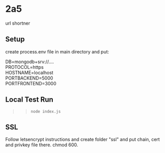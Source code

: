 # 2a5
url shortner

## Setup

create process.env file in main directory and put:

DB=mongodb+srv://....  
PROTOCOL=https  
HOSTNAME=localhost  
PORTBACKEND=5000  
PORTFRONTEND=3000  

## Local Test Run
>> `node index.js`

## SSL

Follow letsencrypt instructions and create folder "ssl" and put chain, cert and privkey file there. chmod 600.
